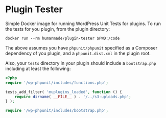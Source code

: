 # Plugin Tester

Simple Docker image for running WordPress Unit Tests for plugins. To run the tests for you plugin, from the plugin directory:

```
docker run --rm humanmade/plugin-tester $PWD:/code
```

The above assumes you have `phpunit/phpunit` specified as a Composer dependency of you plugin, and a `phpunit.dist.xml` in the plugin root.

Also, your `tests` directory in your plugin should include a `bootstrap.php` including at least the following:

```php
<?php
require '/wp-phpunit/includes/functions.php';

tests_add_filter( 'muplugins_loaded', function () {
	require dirname( __FILE__ ) . '/../s3-uploads.php';
} );

require '/wp-phpunit/includes/bootstrap.php';
```

